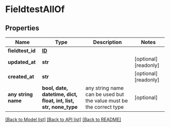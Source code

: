 # FieldtestAllOf


## Properties
Name | Type | Description | Notes
------------ | ------------- | ------------- | -------------
**fieldtest_id** | [**ID**](ID.md) |  | 
**updated_at** | **str** |  | [optional] [readonly] 
**created_at** | **str** |  | [optional] [readonly] 
**any string name** | **bool, date, datetime, dict, float, int, list, str, none_type** | any string name can be used but the value must be the correct type | [optional]

[[Back to Model list]](../README.md#documentation-for-models) [[Back to API list]](../README.md#documentation-for-api-endpoints) [[Back to README]](../README.md)


